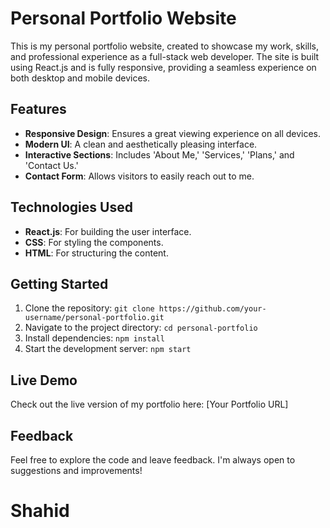 # Personal Portfolio Website

This is my personal portfolio website, created to showcase my work, skills, and professional experience as a full-stack web developer. The site is built using React.js and is fully responsive, providing a seamless experience on both desktop and mobile devices.

## Features

- **Responsive Design**: Ensures a great viewing experience on all devices.
- **Modern UI**: A clean and aesthetically pleasing interface.
- **Interactive Sections**: Includes 'About Me,' 'Services,' 'Plans,' and 'Contact Us.'
- **Contact Form**: Allows visitors to easily reach out to me.

## Technologies Used

- **React.js**: For building the user interface.
- **CSS**: For styling the components.
- **HTML**: For structuring the content.

## Getting Started

1. Clone the repository: `git clone https://github.com/your-username/personal-portfolio.git`
2. Navigate to the project directory: `cd personal-portfolio`
3. Install dependencies: `npm install`
4. Start the development server: `npm start`

## Live Demo

Check out the live version of my portfolio here: [Your Portfolio URL]

## Feedback

Feel free to explore the code and leave feedback. I'm always open to suggestions and improvements!

# Shahid